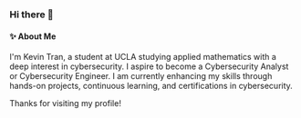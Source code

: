 ### Hi there 👋

#### ✨ About Me

I'm Kevin Tran, a student at UCLA studying applied mathematics with a deep interest in cybersecurity. I aspire to become a Cybersecurity Analyst or Cybersecurity Engineer. I am currently enhancing my skills through hands-on projects, continuous learning, and certifications in cybersecurity.


Thanks for visiting my profile! 

<!--
**kevin-tran-tech/kevin-tran-tech** is a ✨ _special_ ✨ repository because its `README.md` (this file) appears on your GitHub profile.

Here are some ideas to get you started:

- 🔭 I’m currently working on ...
- 🌱 I’m currently learning ...
- 👯 I’m looking to collaborate on ...
- 🤔 I’m looking for help with ...
- 💬 Ask me about ...
- 📫 How to reach me: ...
- 😄 Pronouns: ...
- ⚡ Fun fact: ...
-->

